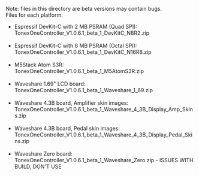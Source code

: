 Note: files in this directory are beta versions may contain bugs.
<br>
Files for each platform:
- Espressif DevKit-C with 2 MB PSRAM (Quad SPI):<br>
TonexOneController_V1.0.6.1_beta_1_DevKitC_N8R2.zip
<br><br>
- Espressif DevKit-C with 8 MB PSRAM (Octal SPI):<br>
TonexOneController_V1.0.6.1_beta_1_DevKitC_N16R8.zip
<br><br>
- M5Stack Atom S3R:<br>
TonexOneController_V1.0.6.1_beta_1_M5AtomS3R.zip
<br><br>
- Waveshare 1.69" LCD board:<br>
TonexOneController_V1.0.6.1_beta_1_Waveshare_1_69.zip
<br><br>
- Waveshare 4.3B board, Amplifier skin images:<br>
TonexOneController_V1.0.6.1_beta_1_Waveshare_4_3B_Display_Amp_Skins.zip
<br><br>
- Waveshare 4.3B board, Pedal skin images:<br>
TonexOneController_V1.0.6.1_beta_1_Waveshare_4_3B_Display_Pedal_Skins.zip
<br><br>
- Waveshare Zero board:<br>
TonexOneController_V1.0.6.1_beta_1_Waveshare_Zero.zip - ISSUES WITH BUILD, DON'T USE
